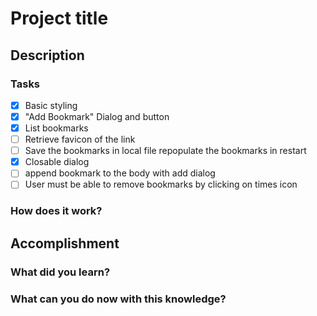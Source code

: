 # Project title

## Description
### Tasks
- [X] Basic styling
- [X] "Add Bookmark" Dialog and button
- [X] List bookmarks
- [ ] Retrieve favicon of the link
- [ ] Save the bookmarks in local file repopulate the bookmarks in restart
- [X] Closable dialog
- [ ] append bookmark to the body with add dialog
- [ ] User must be able to remove bookmarks by clicking on times icon
### How does it work?

## Accomplishment
### What did you learn?
### What can you do now with this knowledge?

